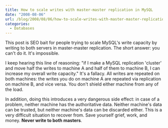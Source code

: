 ```yaml
---
title: How to scale writes with master-master replication in MySQL
date: "2008-08-06"
url: /blog/2008/08/06/how-to-scale-writes-with-master-master-replication-in-mysql/
categories:
  - Databases
---
```

This post is SEO bait for people trying to scale MySQL's write capacity by writing to both servers in master-master replication. The short answer: you can't do it. It's impossible.

I keep hearing this line of reasoning: "if I make a MySQL replication 'cluster' and move half the writes to machine A and half of them to machine B, I can increase my overall write capacity." It's a fallacy. All writes are repeated on both machines: the writes you do on machine A are repeated via replication on machine B, and vice versa. You don't shield either machine from any of the load.

In addition, doing this introduces a very dangerous side effect: in case of a problem, neither machine has the authoritative data. Neither machine's data can be trusted, but neither machine's data can be discarded either. This is a very difficult situation to recover from. Save yourself grief, work, and money. **Never write to both masters**.
